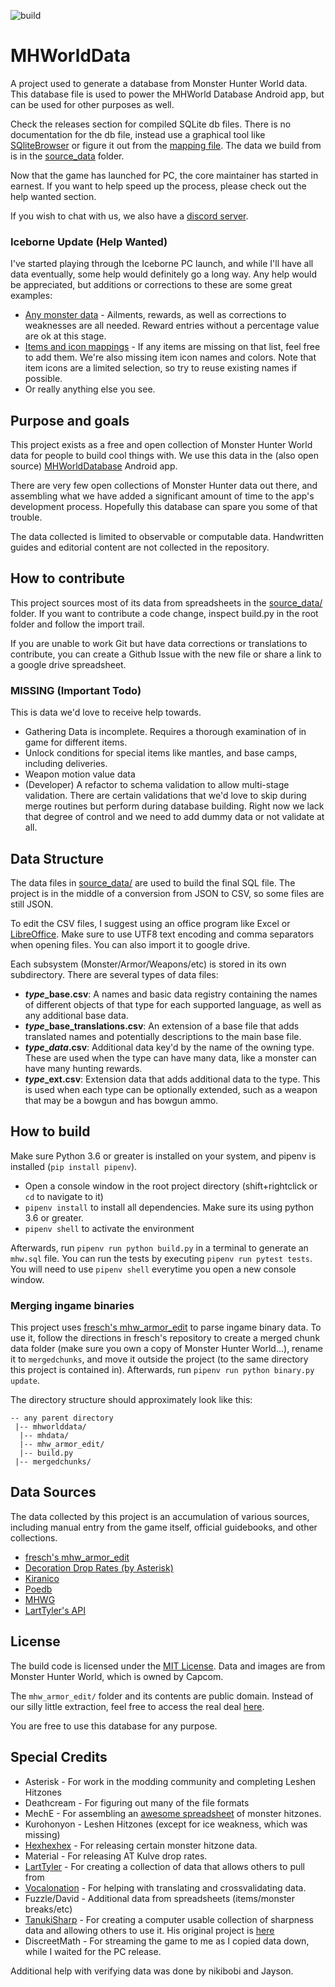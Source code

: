 ![build](https://github.com/gatheringhallstudios/MHWorldData/workflows/build/badge.svg)

# MHWorldData
A project used to generate a database from Monster Hunter World data. This database file is used to power the MHWorld Database Android app, but can be used for other purposes as well.

Check the releases section for compiled SQLite db files. There is no documentation for the db file, instead use a graphical tool like [SQliteBrowser](http://sqlitebrowser.org/) or figure it out from the [mapping file](https://github.com/gatheringhallstudios/MHWorldData/blob/master/mhdata/sql/mappings.py). The data we build from is in the [source_data](https://github.com/gatheringhallstudios/MHWorldData/tree/master/source_data) folder.

Now that the game has launched for PC, the core maintainer has started in earnest. If you want to help speed up the process, please check out the help wanted section.

If you wish to chat with us, we also have a [discord server](https://discord.gg/k5rmEWh).

### Iceborne Update (Help Wanted)
I've started playing through the Iceborne PC launch, and while I'll have all data eventually, some help would definitely go a long way. Any help would be appreciated, but additions or corrections to these are some great examples:
- [Any monster data](https://github.com/gatheringhallstudios/MHWorldData/tree/master/source_data/monsters) - Ailments, rewards, as well as corrections to weaknesses are all needed. Reward entries without a percentage value are ok at this stage.
- [Items and icon mappings](https://github.com/gatheringhallstudios/MHWorldData/blob/master/source_data/items/item_base.csv) - If any items are missing on that list, feel free to add them. We're also missing item icon names and colors. Note that item icons are a limited selection, so try to reuse existing names if possible. 
- Or really anything else you see.

## Purpose and goals
This project exists as a free and open collection of Monster Hunter World data for people to build cool things with. We use this data in the (also open source) [MHWorldDatabase](https://github.com/gatheringhallstudios/MHWorldDatabase) Android app.

There are very few open collections of Monster Hunter data out there, and assembling what we have added a significant amount of time to the app's development process. Hopefully this database can spare you some of that trouble.

The data collected is limited to observable or computable data. Handwritten guides and editorial content are not collected in the repository.

## How to contribute
This project sources most of its data from spreadsheets in the [source_data/](https://github.com/gatheringhallstudios/MHWorldData/tree/master/source_data) folder. If you want to contribute a code change, inspect build.py in the root folder and follow the import trail.

If you are unable to work Git but have data corrections or translations to contribute, you can create a Github Issue with the new file or share a link to a google drive spreadsheet.

### MISSING (Important Todo)
This is data we'd love to receive help towards.
- Gathering Data is incomplete. Requires a thorough examination of in game for different items.
- Unlock conditions for special items like mantles, and base camps, including deliveries.
- Weapon motion value data
- (Developer) A refactor to schema validation to allow multi-stage validation. There are certain validations that we'd love to skip during merge routines but perform during database building. Right now we lack that degree of control and we need to add dummy data or not validate at all.

## Data Structure
The data files in [source_data/](https://github.com/gatheringhallstudios/MHWorldData/tree/master/source_data) are used to build the final SQL file. The project is in the middle of a conversion from JSON to CSV, so some files are still JSON.

To edit the CSV files, I suggest using an office program like Excel or [LibreOffice](https://www.libreoffice.org/). Make sure to use UTF8 text encoding and comma separators when opening files. You can also import it to google drive.

Each subsystem (Monster/Armor/Weapons/etc) is stored in its own subdirectory. There are several types of data files:
- ***type*_base.csv**: A names and basic data registry containing the names of different objects of that type for each supported language, as well as any additional base data.
- ***type*_base_translations.csv**: An extension of a base file that adds translated names and potentially descriptions to the main base file.
- ***type*_*data*.csv**: Additional data key'd by the name of the owning type. These are used when the type can have many data, like a monster can have many hunting rewards.
- ***type*_ext.csv**: Extension data that adds additional data to the type. This is used when each type can be optionally extended, such as a weapon that may be a bowgun and has bowgun ammo.

## How to build
Make sure Python 3.6 or greater is installed on your system, and pipenv is installed (`pip install pipenv`).
- Open a console window in the root project directory (shift+rightclick or `cd` to navigate to it)
- `pipenv install` to install all dependencies. Make sure its using python 3.6 or greater.
- `pipenv shell` to activate the environment

Afterwards, run `pipenv run python build.py` in a terminal to generate an `mhw.sql` file. You can run the tests by executing `pipenv run pytest tests`. 
You will need to use `pipenv shell` everytime you open a new console window.

### Merging ingame binaries
This project uses [fresch's mhw_armor_edit](https://github.com/fre-sch/mhw_armor_edit) to parse ingame binary data. To use it, follow the directions in fresch's repository to create a merged chunk data folder (make sure you own a copy of Monster Hunter World...), rename it to `mergedchunks`, and move it outside the project (to the same directory this project is contained in). Afterwards, run `pipenv run python binary.py update`.

The directory structure should approximately look like this:

```
-- any parent directory
 |-- mhworlddata/
  |-- mhdata/
  |-- mhw_armor_edit/
  |-- build.py
 |-- mergedchunks/
```

## Data Sources
The data collected by this project is an accumulation of various sources, including manual entry from the game itself, official guidebooks, and other collections.

- [fresch's mhw_armor_edit](https://github.com/fre-sch/mhw_armor_edit)
- [Decoration Drop Rates (by Asterisk)](https://docs.google.com/spreadsheets/d/1u9coasn-zyrBHKjcYedawr1A_bzPgrhjqMx6cMeqk_c/edit#gid=0)
- [Kiranico](https://mhworld.kiranico.com/)
- [Poedb](https://mhw.poedb.tw/eng/)
- [MHWG](http://mhwg.org/)
- [LartTyler's API](https://github.com/LartTyler/MHWDB-Docs/wiki)

## License
The build code is licensed under the [MIT License](http://opensource.org/licenses/mit-license.php). Data and images are from Monster Hunter World, which is owned by Capcom.

The `mhw_armor_edit/` folder and its contents are public domain. Instead of our silly little extraction, feel free to access the real deal [here](https://github.com/fre-sch/mhw_armor_edit).

You are free to use this database for any purpose.

## Special Credits
- Asterisk - For work in the modding community and completing Leshen Hitzones
- Deathcream - For figuring out many of the file formats
- MechE - For assembling an [awesome spreadsheet](https://docs.google.com/spreadsheets/d/1ttUaWtw2aaBFpz3NUp6izr-FgtQHSYJA_CjJA-xuets/edit#gid=730347439) of monster hitzones.
- Kurohonyon - Leshen Hitzones (except for ice weakness, which was missing)
- [Hexhexhex](https://twitter.com/MHhexhexhex) - For releasing certain monster hitzone data.
- Material - For releasing AT Kulve drop rates.
- [LartTyler](https://github.com/LartTyler/MHWDB-Docs/wiki) - For creating a collection of data that allows others to pull from
- [Vocalonation](https://github.com/ahctang) - For helping with translating and crossvalidating data.
- Fuzzle/David - Additional data from spreadsheets (items/monster breaks/etc)
- [TanukiSharp](https://github.com/TanukiSharp/) - For creating a computer usable collection of sharpness data and allowing others to use it. His original project is [here](https://github.com/TanukiSharp/MHWSharpnessExtractor)
- DiscreetMath - For streaming the game to me as I copied data down, while I waited for the PC release.

Additional help with verifying data was done by nikibobi and Jayson.
